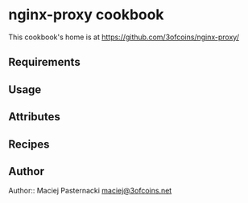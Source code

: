 nginx-proxy cookbook
====================

This cookbook's home is at https://github.com/3ofcoins/nginx-proxy/

Requirements
------------

Usage
-----

Attributes
----------

Recipes
-------

Author
------

Author:: Maciej Pasternacki <maciej@3ofcoins.net>
